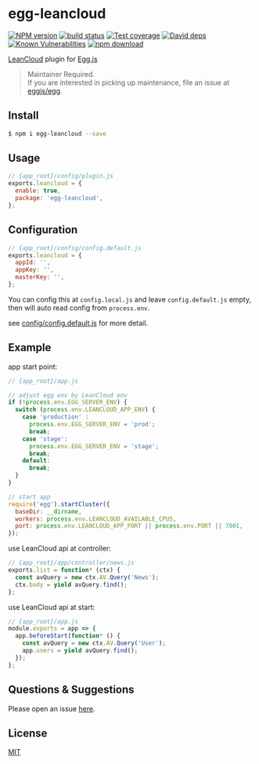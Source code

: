 # egg-leancloud

[![NPM version][npm-image]][npm-url]
[![build status][travis-image]][travis-url]
[![Test coverage][codecov-image]][codecov-url]
[![David deps][david-image]][david-url]
[![Known Vulnerabilities][snyk-image]][snyk-url]
[![npm download][download-image]][download-url]

[npm-image]: https://img.shields.io/npm/v/egg-leancloud.svg?style=flat-square
[npm-url]: https://npmjs.org/package/egg-leancloud
[travis-image]: https://img.shields.io/travis/eggjs/egg-leancloud.svg?style=flat-square
[travis-url]: https://travis-ci.org/eggjs/egg-leancloud
[codecov-image]: https://img.shields.io/codecov/c/github/eggjs/egg-leancloud.svg?style=flat-square
[codecov-url]: https://codecov.io/github/eggjs/egg-leancloud?branch=master
[david-image]: https://img.shields.io/david/eggjs/egg-leancloud.svg?style=flat-square
[david-url]: https://david-dm.org/eggjs/egg-leancloud
[snyk-image]: https://snyk.io/test/npm/egg-leancloud/badge.svg?style=flat-square
[snyk-url]: https://snyk.io/test/npm/egg-leancloud
[download-image]: https://img.shields.io/npm/dm/egg-leancloud.svg?style=flat-square
[download-url]: https://npmjs.org/package/egg-leancloud

[LeanCloud](https://leancloud.cn/) plugin for [Egg.js](https://eggjs.org)

> Maintainer Required.  
> If you are interested in picking up maintenance, file an issue at [eggjs/egg](https://github.com/eggjs/egg).

## Install

```bash
$ npm i egg-leancloud --save
```

## Usage

```js
// {app_root}/config/plugin.js
exports.leancloud = {
  enable: true,
  package: 'egg-leancloud',
};
```

## Configuration

```js
// {app_root}/config/config.default.js
exports.leancloud = {
  appId: '',
  appKey: '',
  masterKey: '',
};
```

You can config this at `config.local.js` and leave `config.default.js` empty, then will auto read config from `process.env`.

see [config/config.default.js](config/config.default.js) for more detail.

## Example

app start point:

```js
// {app_root}/app.js

// adjust egg env by LeanCloud env
if (!process.env.EGG_SERVER_ENV) {
  switch (process.env.LEANCLOUD_APP_ENV) {
    case 'production' :
      process.env.EGG_SERVER_ENV = 'prod';
      break;
    case 'stage':
      process.env.EGG_SERVER_ENV = 'stage';
      break;
    default:
      break;
  }
}

// start app
require('egg').startCluster({
  baseDir: __dirname,
  workers: process.env.LEANCLOUD_AVAILABLE_CPUS,
  port: process.env.LEANCLOUD_APP_PORT || process.env.PORT || 7001,
});
```

use LeanCloud api at controller:

```js
// {app_root}/app/controller/news.js
exports.list = function* (ctx) {
  const avQuery = new ctx.AV.Query('News');
  ctx.body = yield avQuery.find();
};
```

use LeanCloud api at start:

```js
// {app_root}/app.js
module.exports = app => {
  app.beforeStart(function* () {
    const avQuery = new ctx.AV.Query('User');
    app.users = yield avQuery.find();
  });
};
```

## Questions & Suggestions

Please open an issue [here](https://github.com/eggjs/egg/issues).

## License

[MIT](LICENSE)
